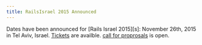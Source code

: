 ```yaml
---
title: RailsIsrael 2015 Announced
---
```


Dates have been announced for [Rails Israel 2015][s]: November 26th, 2015 in
Tel Aviv, Israel. [Tickets][t] are availble. [call for proprosals][cfp] is open.

[s1]: https://railsisrael2015.events.co.il
[t]: https://railsisrael2015.events.co.il/store/orders/new
[cfp]: https://devcontlv.wufoo.com/forms/rails-israel-2015-call-for-talks/


